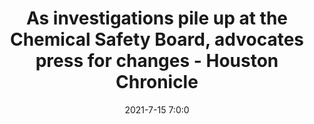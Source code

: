 ---
"title": "As investigations pile up at the Chemical Safety Board, advocates press for changes - Houston Chronicle"
"date": "2021-7-15 7:0:0"
"feed_name": "GOOGLENEWSINDUSTRIAL"
"feed_website": "https://news.google.com/search?q=industrial%2Bincident&hl=en-US&gl=US&ceid=US:en"
"feed_rss": "https://news.google.com/rss/search?q=industrial%2Bincident&hl=en-US&gl=US&ceid=US:en"
"link": "https://www.houstonchronicle.com/news/houston-texas/houston/article/As-industrial-incident-probes-pile-up-at-the-16315630.php"
"file": "_posts/2021-1-1-c07619f7f958bcba41c609e5dc3e0de31568782f.md"
"accident": "0"
"drilling": "0"
---